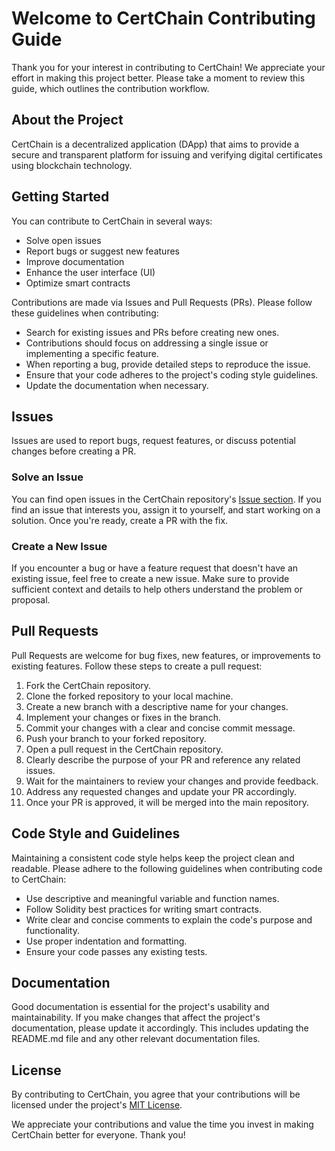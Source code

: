 # Welcome to CertChain Contributing Guide

Thank you for your interest in contributing to CertChain! We appreciate your effort in making this project better. Please take a moment to review this guide, which outlines the contribution workflow.

## About the Project

CertChain is a decentralized application (DApp) that aims to provide a secure and transparent platform for issuing and verifying digital certificates using blockchain technology.

## Getting Started

You can contribute to CertChain in several ways:

-   Solve open issues
-   Report bugs or suggest new features
-   Improve documentation
-   Enhance the user interface (UI)
-   Optimize smart contracts

Contributions are made via Issues and Pull Requests (PRs). Please follow these guidelines when contributing:

-   Search for existing issues and PRs before creating new ones.
-   Contributions should focus on addressing a single issue or implementing a specific feature.
-   When reporting a bug, provide detailed steps to reproduce the issue.
-   Ensure that your code adheres to the project's coding style guidelines.
-   Update the documentation when necessary.

## Issues

Issues are used to report bugs, request features, or discuss potential changes before creating a PR.

### Solve an Issue

You can find open issues in the CertChain repository's [Issue section](https://github.com/your-username/CertChain/issues). If you find an issue that interests you, assign it to yourself, and start working on a solution. Once you're ready, create a PR with the fix.

### Create a New Issue

If you encounter a bug or have a feature request that doesn't have an existing issue, feel free to create a new issue. Make sure to provide sufficient context and details to help others understand the problem or proposal.

## Pull Requests

Pull Requests are welcome for bug fixes, new features, or improvements to existing features. Follow these steps to create a pull request:

1. Fork the CertChain repository.
2. Clone the forked repository to your local machine.
3. Create a new branch with a descriptive name for your changes.
4. Implement your changes or fixes in the branch.
5. Commit your changes with a clear and concise commit message.
6. Push your branch to your forked repository.
7. Open a pull request in the CertChain repository.
8. Clearly describe the purpose of your PR and reference any related issues.
9. Wait for the maintainers to review your changes and provide feedback.
10. Address any requested changes and update your PR accordingly.
11. Once your PR is approved, it will be merged into the main repository.

## Code Style and Guidelines

Maintaining a consistent code style helps keep the project clean and readable. Please adhere to the following guidelines when contributing code to CertChain:

-   Use descriptive and meaningful variable and function names.
-   Follow Solidity best practices for writing smart contracts.
-   Write clear and concise comments to explain the code's purpose and functionality.
-   Use proper indentation and formatting.
-   Ensure your code passes any existing tests.

## Documentation

Good documentation is essential for the project's usability and maintainability. If you make changes that affect the project's documentation, please update it accordingly. This includes updating the README.md file and any other relevant documentation files.

## License

By contributing to CertChain, you agree that your contributions will be licensed under the project's [MIT License](LICENSE).

We appreciate your contributions and value the time you invest in making CertChain better for everyone. Thank you!
